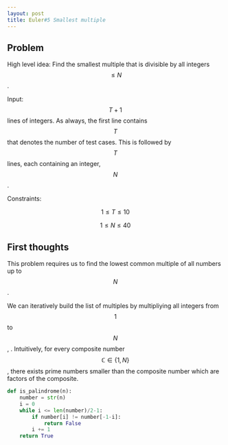 ```yaml
---
layout: post
title: Euler#5 Smallest multiple
---
```


## Problem
High level idea: Find the smallest multiple that is divisible by all integers $$\leq N$$.

Input: $$T+1$$ lines of integers. As always, the first line contains $$T$$ that denotes the number of test cases. This is followed by $$T$$ lines, each containing an integer, $$N$$.

Constraints:

$$1 \leq T \leq 10$$

$$1 \leq N \leq 40$$


## First thoughts
This problem requires us to find the lowest common multiple of all numbers up to $$N$$.

We can iteratively build the list of multiples by multipliying all integers from $$1$$ to $$N$$, . Intuitively, for every composite number $$\mathbb{C} \in \{1, N \}$$, there exists prime numbers smaller than the composite number which are factors of the composite.

```python
def is_palindrome(n):
    number = str(n)
    i = 0
    while i <= len(number)/2-1:
        if number[i] != number[-1-i]:
            return False
        i += 1
    return True
```

